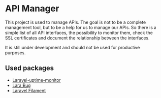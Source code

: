 # API Manager

This project is used to manage APIs. The goal is not to be a complete management tool, but to be a help for us to manage our APIs. So there is a simple list of all API interfaces, the possibility to monitor them, check the SSL certificates and document the relationship between the interfaces.

It is still under development and should not be used for productive purposes.

## Used packages

* [Laravel-uptime-monitor](https://spatie.be/docs/laravel-uptime-monitor/v3/introduction)
* [Lara Bug](https://www.larabug.com/docs/general/welcome)
* [Laravel Filament](https://filamentphp.com/docs/2.x/admin/installation)

